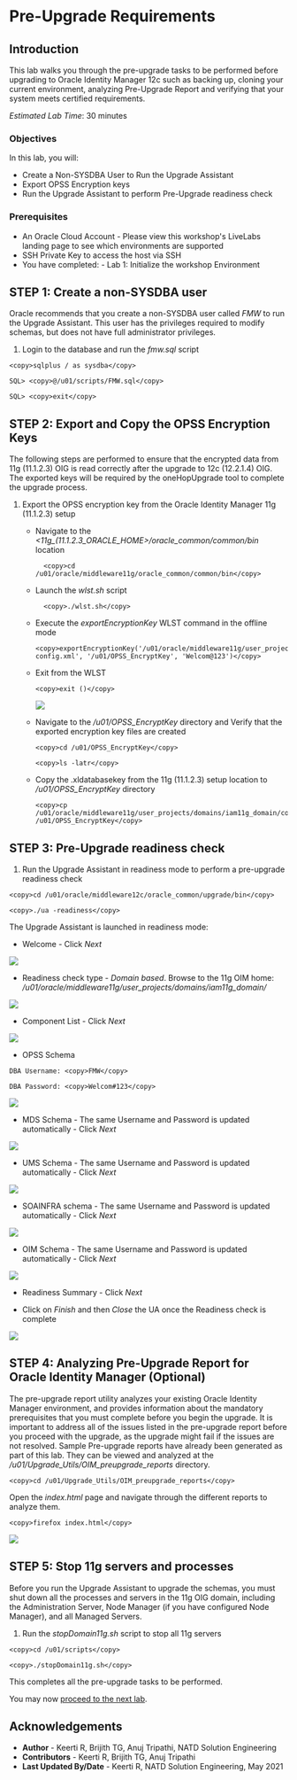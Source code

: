 # Pre-Upgrade Requirements

## Introduction

This lab walks you through the pre-upgrade tasks to be performed before upgrading to Oracle Identity Manager 12c such as backing up, cloning your current environment, analyzing Pre-Upgrade Report and verifying that your system meets certified requirements.

*Estimated Lab Time*: 30 minutes

### Objectives

In this lab, you will:
* Create a Non-SYSDBA User to Run the Upgrade Assistant
* Export OPSS Encryption keys
* Run the Upgrade Assistant to perform Pre-Upgrade readiness check

### Prerequisites

* An Oracle Cloud Account - Please view this workshop's LiveLabs landing page to see which environments are supported
* SSH Private Key to access the host via SSH
* You have completed:
      - Lab 1: Initialize the workshop Environment


## **STEP 1:** Create a non-SYSDBA user

Oracle recommends that you create a non-SYSDBA user called *FMW* to run the Upgrade Assistant. This user has the privileges required to modify schemas, but does not have full administrator privileges.

1. Login to the database and run the *fmw.sql* script

```
<copy>sqlplus / as sysdba</copy>
```
```
SQL> <copy>@/u01/scripts/FMW.sql</copy>
```
```
SQL> <copy>exit</copy>
```

## **STEP 2:** Export and Copy the OPSS Encryption Keys

The following steps are performed to ensure that the encrypted data from 11g (11.1.2.3) OIG is read correctly after the upgrade to 12c (12.2.1.4) OIG. The exported keys will be required by the oneHopUpgrade tool to complete the upgrade process.

1. Export the OPSS encryption key from the Oracle Identity Manager 11g (11.1.2.3) setup

    - Navigate to the *<11g_(11.1.2.3_ORACLE_HOME>/oracle_common/common/bin* location

			<copy>cd /u01/oracle/middleware11g/oracle_common/common/bin</copy>

    - Launch the *wlst.sh* script

			<copy>./wlst.sh</copy>

    - Execute the *exportEncryptionKey* WLST command in the offline mode
        ```
      <copy>exportEncryptionKey('/u01/oracle/middleware11g/user_projects/domains/iam11g_domain/config/fmwconfig/jps-config.xml', '/u01/OPSS_EncryptKey', 'Welcom@123')</copy>
        ```

    - Exit from the WLST
        ```
      <copy>exit ()</copy>      
        ```

        ![](images/1-wlst.png)


    - Navigate to the */u01/OPSS_EncryptKey* directory and Verify that the exported encryption key files are created

        ```
        <copy>cd /u01/OPSS_EncryptKey</copy>
        ```
        ```
        <copy>ls -latr</copy>
        ```
    - Copy the .xldatabasekey from the 11g (11.1.2.3) setup location to */u01/OPSS_EncryptKey* directory

        ```
        <copy>cp /u01/oracle/middleware11g/user_projects/domains/iam11g_domain/config/fmwconfig/.xldatabasekey /u01/OPSS_EncryptKey</copy>
        ```

## **STEP 3:** Pre-Upgrade readiness check

1. Run the Upgrade Assistant in readiness mode to perform a pre-upgrade readiness check
  ```
  <copy>cd /u01/oracle/middleware12c/oracle_common/upgrade/bin</copy>
  ```
  ```
  <copy>./ua -readiness</copy>
  ```
  The Upgrade Assistant is launched in readiness mode:

  - Welcome - Click *Next*

  ![](images/2-ua.png)

  - Readiness check type - *Domain based*. Browse to the 11g OIM home: */u01/oracle/middleware11g/user_projects/domains/iam11g_domain/*

  ![](images/3-ua.png)

  - Component List - Click *Next*

  ![](images/4-ua.png)

  - OPSS Schema
  ```
  DBA Username: <copy>FMW</copy>
  ```
  ```
  DBA Password: <copy>Welcom#123</copy>
  ```

  ![](images/5-ua.png)

  - MDS Schema - The same Username and Password is updated automatically - Click *Next*

  ![](images/6-ua.png)

  - UMS Schema - The same Username and Password is updated automatically - Click *Next*

  ![](images/7-ua.png)

  - SOAINFRA schema - The same Username and Password is updated automatically - Click *Next*

  ![](images/8-ua.png)

  - OIM Schema - The same Username and Password is updated automatically - Click *Next*

  ![](images/9-ua.png)

  - Readiness Summary - Click *Next*

  - Click on *Finish* and then *Close* the UA once the Readiness check is complete

  ![](images/10-ua.png)

## **STEP 4:** Analyzing Pre-Upgrade Report for Oracle Identity Manager (Optional)

The pre-upgrade report utility analyzes your existing Oracle Identity Manager environment, and provides information about the mandatory prerequisites that you must complete before you begin the upgrade. It is important to address all of the issues listed in the pre-upgrade report before you proceed with the upgrade, as the upgrade might fail if the issues are not resolved.
Sample Pre-upgrade reports have already been generated as part of this lab. They can be viewed and analyzed at the */u01/Upgrade_Utils/OIM_preupgrade_reports* directory.

```
<copy>cd /u01/Upgrade_Utils/OIM_preupgrade_reports</copy>
```

Open the *index.html* page and navigate through the different reports to analyze them.

```
<copy>firefox index.html</copy>
```

![](images/Reports.png)

## **STEP 5:** Stop 11g servers and processes

Before you run the Upgrade Assistant to upgrade the schemas, you must shut down all the processes and servers in the 11g OIG domain, including the Administration Server, Node Manager (if you have configured Node Manager), and all Managed Servers.

1. Run the *stopDomain11g.sh* script to stop all 11g servers
```
<copy>cd /u01/scripts</copy>
```
```
<copy>./stopDomain11g.sh</copy>
```
This completes all the pre-upgrade tasks to be performed.

You may now [proceed to the next lab](#next).

## Acknowledgements
* **Author** - Keerti R, Brijith TG, Anuj Tripathi, NATD Solution Engineering
* **Contributors** -  Keerti R, Brijith TG, Anuj Tripathi
* **Last Updated By/Date** - Keerti R, NATD Solution Engineering, May 2021
